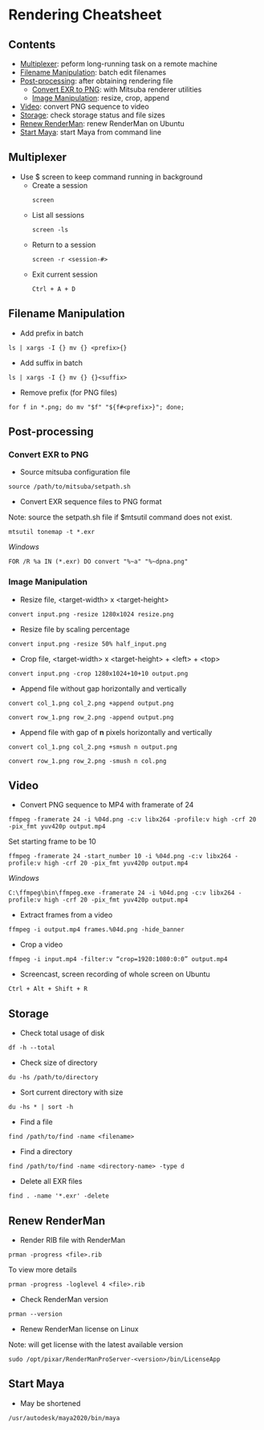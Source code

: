# Rendering Cheatsheet
## Contents
- [Multiplexer](#multiplexer): peform long-running task on a remote machine
- [Filename Manipulation](#filename-manipulation): batch edit filenames
- [Post-processing](#post-processing): after obtaining rendering file
  - [Convert EXR to PNG](#convert-exr-to-png): with Mitsuba renderer utilities
  - [Image Manipulation](#image-manipulation): resize, crop, append
- [Video](#video): convert PNG sequence to video
- [Storage](#storage): check storage status and file sizes
- [Renew RenderMan](#renew-renderman): renew RenderMan on Ubuntu
- [Start Maya](#start-maya): start Maya from command line

## Multiplexer
- Use $ screen to keep command running in background
  - Create a session
    ```
    screen
    ```
  - List all sessions
    ```
    screen -ls
    ```
  - Return to a session
    ```
    screen -r <session-#>
    ```
  - Exit current session
    ```
    Ctrl + A + D
    ```
## Filename Manipulation

- Add prefix in batch
```
ls | xargs -I {} mv {} <prefix>{}
```

- Add suffix in batch

```
ls | xargs -I {} mv {} {}<suffix>
```

- Remove prefix (for PNG files)
```
for f in *.png; do mv "$f" "${f#<prefix>}"; done;
```
## Post-processing
### Convert EXR to PNG
- Source mitsuba configuration file
```
source /path/to/mitsuba/setpath.sh
```
- Convert EXR sequence files to PNG format

Note: source the setpath.sh file if $mtsutil command does not exist.

```
mtsutil tonemap -t *.exr
```
_Windows_
```
FOR /R %a IN (*.exr) DO convert "%~a" "%~dpna.png"
```

### Image Manipulation
- Resize file, \<target-width> x \<target-height>
```
convert input.png -resize 1280x1024 resize.png
```

- Resize file by scaling percentage
```
convert input.png -resize 50% half_input.png
```

- Crop file, \<target-width> x \<target-height> + \<left> + \<top>
```
convert input.png -crop 1280x1024+10+10 output.png
```

- Append file without gap horizontally and vertically
```
convert col_1.png col_2.png +append output.png
```
```
convert row_1.png row_2.png -append output.png
```

- Append file with gap of **n** pixels horizontally and vertically
```
convert col_1.png col_2.png +smush n output.png
```
```
convert row_1.png row_2.png -smush n col.png
```
## Video
- Convert PNG sequence to MP4 with framerate of 24
```
ffmpeg -framerate 24 -i %04d.png -c:v libx264 -profile:v high -crf 20 -pix_fmt yuv420p output.mp4
```
Set starting frame to be 10
```
ffmpeg -framerate 24 -start_number 10 -i %04d.png -c:v libx264 -profile:v high -crf 20 -pix_fmt yuv420p output.mp4
```
_Windows_
```
C:\ffmpeg\bin\ffmpeg.exe -framerate 24 -i %04d.png -c:v libx264 -profile:v high -crf 20 -pix_fmt yuv420p output.mp4
```

- Extract frames from a video
```
ffmpeg -i output.mp4 frames.%04d.png -hide_banner
```

- Crop a video
```
ffmpeg -i input.mp4 -filter:v “crop=1920:1080:0:0” output.mp4
```

- Screencast, screen recording of whole screen on Ubuntu
```
Ctrl + Alt + Shift + R
```

## Storage
- Check total usage of disk
```
df -h --total
```

- Check size of directory
```
du -hs /path/to/directory
```

- Sort current directory with size
```
du -hs * | sort -h
```

- Find a file
```
find /path/to/find -name <filename>
```

- Find a directory
```
find /path/to/find -name <directory-name> -type d
```

- Delete all EXR files
```
find . -name '*.exr' -delete
```

## Renew RenderMan
- Render RIB file with RenderMan
```
prman -progress <file>.rib
```

To view more details
```
prman -progress -loglevel 4 <file>.rib
```

- Check RenderMan version
```
prman --version
```

- Renew RenderMan license on Linux

Note: will get license with the latest available version
```
sudo /opt/pixar/RenderManProServer-<version>/bin/LicenseApp 
```

## Start Maya
- May be shortened
```
/usr/autodesk/maya2020/bin/maya
```
